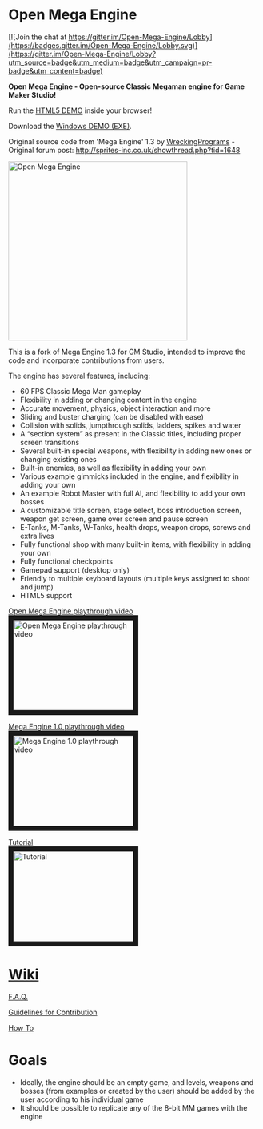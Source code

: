 # Open Mega Engine

[![Join the chat at https://gitter.im/Open-Mega-Engine/Lobby](https://badges.gitter.im/Open-Mega-Engine/Lobby.svg)](https://gitter.im/Open-Mega-Engine/Lobby?utm_source=badge&utm_medium=badge&utm_campaign=pr-badge&utm_content=badge)

**Open Mega Engine - Open-source Classic Megaman engine for Game Maker Studio!**

Run the [HTML5 DEMO](https://rawgit.com/rafaelcp/Open-Mega-Engine/master/demo/index.html) inside your browser!

Download the [Windows DEMO (EXE)](https://www.dropbox.com/s/kxaypg7ex8lloi9/OpenMegaEngine.zip?dl=0).

Original source code from 'Mega Engine' 1.3 by [WreckingPrograms](https://twitter.com/WreckingProg) - Original forum post: http://sprites-inc.co.uk/showthread.php?tid=1648

<img src="https://i.imgur.com/hOlZCn7.png" width="358" alt="Open Mega Engine" title="Open Mega Engine">

This is a fork of Mega Engine 1.3 for GM Studio, intended to improve the code and incorporate contributions from users.

The engine has several features, including:

- 60 FPS Classic Mega Man gameplay
- Flexibility in adding or changing content in the engine
- Accurate movement, physics, object interaction and more
- Sliding and buster charging (can be disabled with ease)
- Collision with solids, jumpthrough solids, ladders, spikes and water
- A “section system” as present in the Classic titles, including proper screen transitions
- Several built-in special weapons, with flexibility in adding new ones or changing existing ones
- Built-in enemies, as well as flexibility in adding your own
- Various example gimmicks included in the engine, and flexibility in adding your own
- An example Robot Master with full AI, and flexibility to add your own bosses
- A customizable title screen, stage select, boss introduction screen, weapon get screen, game over screen and pause screen
- E-Tanks, M-Tanks, W-Tanks, health drops, weapon drops, screws and extra lives
- Fully functional shop with many built-in items, with flexibility in adding your own
- Fully functional checkpoints
- Gamepad support (desktop only)
- Friendly to multiple keyboard layouts (multiple keys assigned to shoot and jump)
- HTML5 support

<a href="https://www.youtube.com/watch?v=cGZtF46oGJ8" target="_blank">Open Mega Engine playthrough video<br><img src="https://img.youtube.com/vi/cGZtF46oGJ8/0.jpg" 
alt="Open Mega Engine playthrough video" title="Open Mega Engine playthrough video" width="240" height="180" border="10" /></a>

<a href="https://www.youtube.com/watch?v=LmcvNggdHew" target="_blank">Mega Engine 1.0 playthrough video<br><img src="https://img.youtube.com/vi/LmcvNggdHew/0.jpg" 
alt="Mega Engine 1.0 playthrough video" title="Mega Engine 1.0 playthrough video" width="240" height="180" border="10" /></a>

<a href="https://www.youtube.com/playlist?list=PLZWFosEIaQq13eVkura_XwdqkgZtLEr2D" target="_blank">Tutorial<br><img src="https://img.youtube.com/vi/LT12qZz1PpM/0.jpg" 
alt="Tutorial" title="Tutorial" width="240" height="180" border="10" /></a>

# [Wiki](https://github.com/rafaelcp/Open-Mega-Engine/wiki)

[F.A.Q.](https://github.com/rafaelcp/Open-Mega-Engine/wiki/F.A.Q.) 

[Guidelines for Contribution](https://github.com/rafaelcp/Open-Mega-Engine/wiki/Guidelines-for-Contribution)

[How To](https://github.com/rafaelcp/Open-Mega-Engine/wiki/How-To)

# Goals
- Ideally, the engine should be an empty game, and levels, weapons and bosses (from examples or created by the user) should be added by the user according to his individual game 
- It should be possible to replicate any of the 8-bit MM games with the engine
